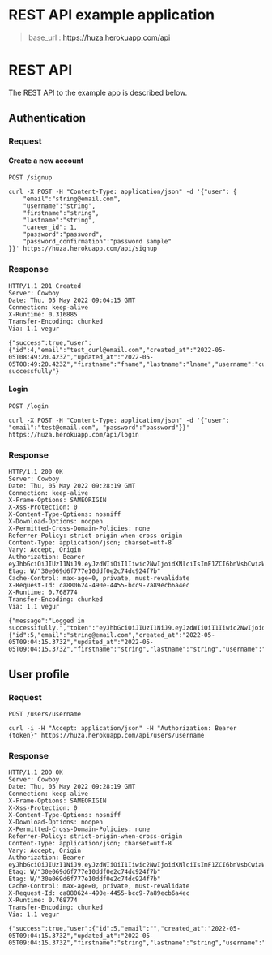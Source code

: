 # REST API example application

> base_url : https://huza.herokuapp.com/api


# REST API

The REST API to the example app is described below.

## Authentication

### Request

#### Create a new account

`POST /signup`

    curl -X POST -H "Content-Type: application/json" -d '{"user": {
        "email":"string@email.com",
        "username":"string",
        "firstname":"string",
        "lastname":"string",
        "career_id": 1,
        "password":"password",
        "password_confirmation":"password sample"
    }}' https://huza.herokuapp.com/api/signup
    

### Response

    HTTP/1.1 201 Created
    Server: Cowboy
    Date: Thu, 05 May 2022 09:04:15 GMT
    Connection: keep-alive
    X-Runtime: 0.316885
    Transfer-Encoding: chunked
    Via: 1.1 vegur

    {"success":true,"user":{"id":4,"email":"test_curl@email.com","created_at":"2022-05-05T08:49:20.423Z","updated_at":"2022-05-05T08:49:20.423Z","firstname":"fname","lastname":"lname","username":"curl","slug":"curl","skill_id":null,"about":null,"bio":null,"career_id":1},"response":"Authentication successfully"}


#### Login

`POST /login`

    curl -X POST -H "Content-Type: application/json" -d '{"user": "email":"test@email.com", "password":"password"}}' https://huza.herokuapp.com/api/login


### Response

    HTTP/1.1 200 OK
    Server: Cowboy
    Date: Thu, 05 May 2022 09:28:19 GMT
    Connection: keep-alive
    X-Frame-Options: SAMEORIGIN
    X-Xss-Protection: 0
    X-Content-Type-Options: nosniff
    X-Download-Options: noopen
    X-Permitted-Cross-Domain-Policies: none
    Referrer-Policy: strict-origin-when-cross-origin
    Content-Type: application/json; charset=utf-8
    Vary: Accept, Origin
    Authorization: Bearer eyJhbGciOiJIUzI1NiJ9.eyJzdWIiOiI1Iiwic2NwIjoidXNlciIsImF1ZCI6bnVsbCwiaWF0IjoxNjUxNzQyODk5LCJleHAiOjE2NTMwMzg4OTksImp0aSI6ImFkMzJmNTQ3LWY1YWEtNDc4OS1iOTA2LWRlYWNjOTg2NDJkOSJ9.Xl143Z3ziQTTuct8wrLiy3FOflz84vLS3GCGjssP2wE
    Etag: W/"30e069d6f777e10ddf0e2c74dc924f7b"
    Cache-Control: max-age=0, private, must-revalidate
    X-Request-Id: ca880624-490e-4455-bcc9-7a89ecb6a4ec
    X-Runtime: 0.768774
    Transfer-Encoding: chunked
    Via: 1.1 vegur

    {"message":"Logged in successifully.","token":"eyJhbGciOiJIUzI1NiJ9.eyJzdWIiOiI1Iiwic2NwIjoidXNlciIsImF1ZCI6bnVsbCwiaWF0IjoxNjUxNzQyODk5LCJleHAiOjE2NTMwMzg4OTksImp0aSI6ImFkMzJmNTQ3LWY1YWEtNDc4OS1iOTA2LWRlYWNjOTg2NDJkOSJ9.Xl143Z3ziQTTuct8wrLiy3FOflz84vLS3GCGjssP2wE","data":{"id":5,"email":"string@email.com","created_at":"2022-05-05T09:04:15.373Z","updated_at":"2022-05-05T09:04:15.373Z","firstname":"string","lastname":"string","username":"string","slug":"string","skill_id":null,"about":null,"bio":null,"career_id":1}}

## User profile

### Request

`POST /users/username`

    curl -i -H "Accept: application/json" -H "Authorization: Bearer {token}" https://huza.herokuapp.com/api/users/username
### Response

    HTTP/1.1 200 OK
    Server: Cowboy
    Date: Thu, 05 May 2022 09:28:19 GMT
    Connection: keep-alive
    X-Frame-Options: SAMEORIGIN
    X-Xss-Protection: 0
    X-Content-Type-Options: nosniff
    X-Download-Options: noopen
    X-Permitted-Cross-Domain-Policies: none
    Referrer-Policy: strict-origin-when-cross-origin
    Content-Type: application/json; charset=utf-8
    Vary: Accept, Origin
    Authorization: Bearer eyJhbGciOiJIUzI1NiJ9.eyJzdWIiOiI1Iiwic2NwIjoidXNlciIsImF1ZCI6bnVsbCwiaWF0IjoxNjUxNzQyODk5LCJleHAiOjE2NTMwMzg4OTksImp0aSI6ImFkMzJmNTQ3LWY1YWEtNDc4OS1iOTA2LWRlYWNjOTg2NDJkOSJ9.Xl143Z3ziQTTuct8wrLiy3FOflz84vLS3GCGjssP2wE
    Etag: W/"30e069d6f777e10ddf0e2c74dc924f7b"
    Etag: W/"30e069d6f777e10ddf0e2c74dc924f7b"
    Cache-Control: max-age=0, private, must-revalidate
    X-Request-Id: ca880624-490e-4455-bcc9-7a89ecb6a4ec
    X-Runtime: 0.768774
    Transfer-Encoding: chunked
    Via: 1.1 vegur

    {"success":true,"user":{"id":5,"email":"","created_at":"2022-05-05T09:04:15.373Z","updated_at":"2022-05-05T09:04:15.373Z","firstname":"string","lastname":"string","username":"string","slug":"string","skill_id":null,"about":null,"bio":null,"career_id":1}"}

